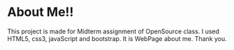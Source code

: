 # About Me!!
This project is made for Midterm assignment of OpenSource class.
I used HTML5, css3, javaScript and bootstrap.
It is WebPage about me.
Thank you.
